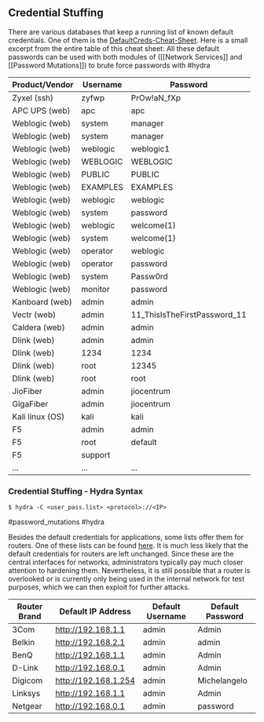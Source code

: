 ## Credential Stuffing

There are various databases that keep a running list of known default credentials. One of them is the [DefaultCreds-Cheat-Sheet](https://github.com/ihebski/DefaultCreds-cheat-sheet). Here is a small excerpt from the entire table of this cheat sheet:
All these default passwords can be used with both modules of ([[Network Services]] and [[Password Mutations]]) to brute force passwords with #hydra 

|**Product/Vendor**|**Username**|**Password**|
|---|---|---|
|Zyxel (ssh)|zyfwp|PrOw!aN_fXp|
|APC UPS (web)|apc|apc|
|Weblogic (web)|system|manager|
|Weblogic (web)|system|manager|
|Weblogic (web)|weblogic|weblogic1|
|Weblogic (web)|WEBLOGIC|WEBLOGIC|
|Weblogic (web)|PUBLIC|PUBLIC|
|Weblogic (web)|EXAMPLES|EXAMPLES|
|Weblogic (web)|weblogic|weblogic|
|Weblogic (web)|system|password|
|Weblogic (web)|weblogic|welcome(1)|
|Weblogic (web)|system|welcome(1)|
|Weblogic (web)|operator|weblogic|
|Weblogic (web)|operator|password|
|Weblogic (web)|system|Passw0rd|
|Weblogic (web)|monitor|password|
|Kanboard (web)|admin|admin|
|Vectr (web)|admin|11_ThisIsTheFirstPassword_11|
|Caldera (web)|admin|admin|
|Dlink (web)|admin|admin|
|Dlink (web)|1234|1234|
|Dlink (web)|root|12345|
|Dlink (web)|root|root|
|JioFiber|admin|jiocentrum|
|GigaFiber|admin|jiocentrum|
|Kali linux (OS)|kali|kali|
|F5|admin|admin|
|F5|root|default|
|F5|support||
|...|...|...|

### Credential Stuffing - Hydra Syntax

```
$ hydra -C <user_pass.list> <protocol>://<IP>
```

#password_mutations #hydra 


Besides the default credentials for applications, some lists offer them for routers. One of these lists can be found [here](https://www.softwaretestinghelp.com/default-router-username-and-password-list/). It is much less likely that the default credentials for routers are left unchanged. Since these are the central interfaces for networks, administrators typically pay much closer attention to hardening them. Nevertheless, it is still possible that a router is overlooked or is currently only being used in the internal network for test purposes, which we can then exploit for further attacks.


|**Router Brand**|**Default IP Address**|**Default Username**|**Default Password**|
|---|---|---|---|
|3Com|http://192.168.1.1|admin|Admin|
|Belkin|http://192.168.2.1|admin|admin|
|BenQ|http://192.168.1.1|admin|Admin|
|D-Link|http://192.168.0.1|admin|Admin|
|Digicom|http://192.168.1.254|admin|Michelangelo|
|Linksys|http://192.168.1.1|admin|Admin|
|Netgear|http://192.168.0.1|admin|password|

